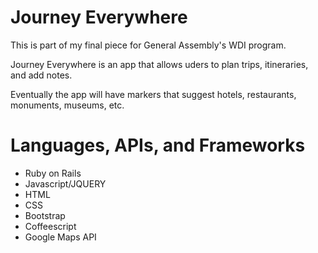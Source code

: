 # Journey Everywhere

This is part of my final piece for General Assembly's WDI program.


Journey Everywhere is an app that allows uders to plan trips, itineraries, and add notes.

Eventually the app will have markers that suggest hotels, restaurants, monuments, museums, etc. 


<h1>Languages, APIs, and Frameworks</h1>
<ul>
<li>Ruby on Rails</li>
<li>Javascript/JQUERY</li>
<li>HTML</li>
<li>CSS</li>
<li>Bootstrap</li>
<li>Coffeescript</li>
<li>Google Maps API</li>
</ul>

